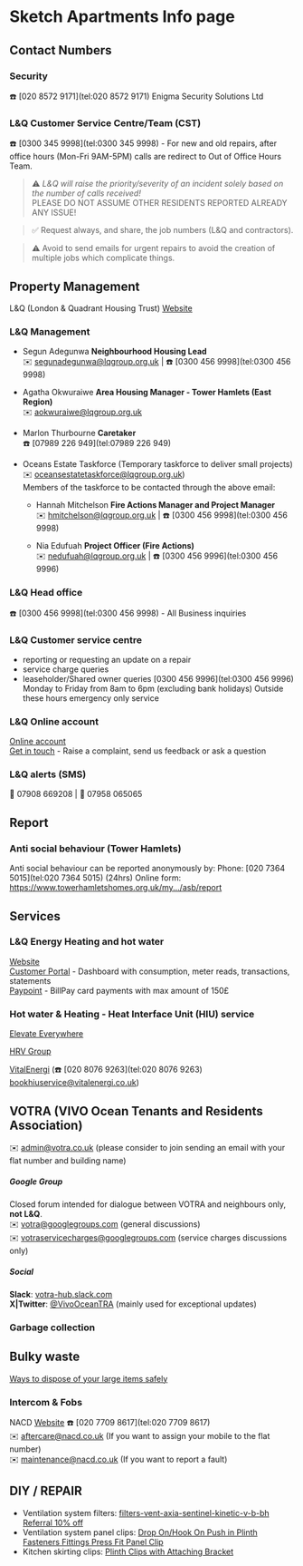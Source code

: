 # Sketch Apartments Info page
## Contact Numbers
### Security
☎️ [020 8572 9171](tel:020 8572 9171) Enigma Security Solutions Ltd 

### L&Q Customer Service Centre/Team (CST)
☎️ [0300 345 9998](tel:0300 345 9998) - For new and old repairs, after office hours (Mon-Fri 9AM-5PM) calls are redirect to Out of Office Hours Team.

> ⚠️
> *L&Q will raise the priority/severity of an incident solely based on the number of calls received!*  
> PLEASE DO NOT ASSUME OTHER RESIDENTS REPORTED ALREADY ANY ISSUE!

> ✅
> Request always, and share, the job numbers (L&Q and contractors).

> ⚠️ 
> Avoid to send emails for urgent repairs to avoid the creation of multiple jobs which complicate things.

## Property Management
L&Q (London & Quadrant Housing Trust) [Website](https://www.lqgroup.org.uk)

### L&Q Management

- Segun Adegunwa **Neighbourhood Housing Lead**\
✉️ [segunadegunwa@lqgroup.org.uk](mailto:segunadegunwa@lqgroup.org.uk) | ☎️ [0300 456 9998](tel:0300 456 9998)

- Agatha Okwuraiwe **Area Housing Manager - Tower Hamlets (East Region)**\
✉️ [aokwuraiwe@lqgroup.org.uk](mailto:aokwuraiwe@lqgroup.org.uk)

- Marlon Thurbourne **Caretaker**\
☎️ [07989 226 949](tel:07989 226 949)

- Oceans Estate Taskforce (Temporary taskforce to deliver small projects)\
✉️ [oceansestatetaskforce@lqgroup.org.uk](mailto:oceansestatetaskforce@lqgroup.org.uk))\
Members of the taskforce to be contacted through the above email:

    - Hannah Mitchelson **Fire Actions Manager and Project Manager**\
✉️ [hmitchelson@lqgroup.org.uk](mailto:hmitchelson@lqgroup.org.uk) | ☎️ [0300 456 9998](tel:0300 456 9998)

    - Nia Edufuah **Project Officer (Fire Actions)**\
✉️ [nedufuah@lqgroup.org.uk](mailto:nedufuah@lqgroup.org.uk) | ☎️ [0300 456 9996](tel:0300 456 9996)

### L&Q Head office
☎️ [0300 456 9998](tel:0300 456 9998) - All Business inquiries

### L&Q Customer service centre
- reporting or requesting an update on a repair
- service charge queries
- leaseholder/Shared owner queries
[0300 456 9996](tel:0300 456 9996)
Monday to Friday from 8am to 6pm (excluding bank holidays)
Outside these hours emergency only service

### L&Q Online account
[Online account](https://www.lqgroup.org.uk/onlineaccount)\
[Get in touch](https://www.lqgroup.org.uk/my-dashboard/get-in-touch) - Raise a complaint, send us feedback or ask a question

### L&Q alerts (SMS)
💬 07908 669208 | 💬 07958 065065

## Report

### Anti social behaviour (Tower Hamlets)
Anti social behaviour can be reported anonymously by:
Phone: [020 7364 5015](tel:020 7364 5015) (24hrs)
Online form: https://www.towerhamletshomes.org.uk/my.../asb/report

## Services

### L&Q Energy Heating and hot water
[Website](https://www.lqgroup.org.uk/landq-energy)\
[Customer Portal](https://londonquad.mabdeck.com/Account/Login) - Dashboard with consumption, meter reads, transactions, statements\
[Paypoint](https://lqenergypayments.paypoint.com/Home/index) - BillPay card payments with max amount of 150£

### Hot water & Heating - Heat Interface Unit (HIU) service 
[Elevate Everywhere](https://www.elevateeverywhere.com/)

[HRV Group](https://www.hrv-group.com/)

[VitalEnergi](https://www.vitalenergi.co.uk/) (☎️ [020 8076 9263](tel:020 8076 9263) [bookhiuservice@vitalenergi.co.uk](mailto:bookhiuservice@vitalenergi.co.uk))

## VOTRA (VIVO Ocean Tenants and Residents Association)
✉️ [admin@votra.co.uk](mailto:admin@votra.co.uk) (please consider to join sending an email with your flat number and building name)

##### Google Group
Closed forum intended for dialogue between VOTRA and neighbours only, **not L&Q**.\
✉️ [votra@googlegroups.com](mailto:votra@googlegroups.com) (general discussions)\
✉️ [votraservicecharges@googlegroups.com](mailto:votraservicecharges@googlegroups.com) (service charges discussions only)

##### Social
**Slack**: [votra-hub.slack.com](votra-hub.slack.com)\
**X|Twitter**: [@VivoOceanTRA](https://x.com/vivooceantra) (mainly used for exceptional updates)

### Garbage collection
## Bulky waste
[Ways to dispose of your large items safely](https://www.towerhamlets.gov.uk/lgnl/environment_and_waste/recycling_and_waste/Bulky_waste/bulky_waste.aspx)

### Intercom & Fobs
NACD [Website](https://www.nacd.co.uk/)
☎️ [020 7709 8617](tel:020 7709 8617)\
✉️ [aftercare@nacd.co.uk](mailto:aftercare@nacd.co.uk) (If you want to assign your mobile to the flat number)\
✉️ [maintenance@nacd.co.uk](mailto:maintenance@nacd.co.uk) (If you want to report a fault)

## DIY / REPAIR
- Ventilation system filters: [filters-vent-axia-sentinel-kinetic-v-b-bh](https://filtermate.co.uk/products/filters-vent-axia-sentinel-kinetic-v-b-bh?variant=1217024327694)\
[Referral 10% off](https://filtermate.co.uk/collections/products?smile_referral_code=tHh4uXh4&st_intent=st%3Areferrals%3Acustomer-offers%3AtHh4uXh4&utm_campaign=smileio_referrals&utm_medium=referral_url)
- Ventilation system panel clips: [Drop On/Hook On Push in Plinth Fasteners Fittings Press Fit Panel Clip](https://www.amazon.co.uk/s?k=Keku+Drop+On%2FHook+On+Push+in+Plinth+Fasteners+Fittings+Press+Fit+Panel+Clip)
- Kitchen skirting clips: [Plinth Clips with Attaching Bracket](https://www.amazon.co.uk/s?k=Plinth+Clips+with+Attaching+Bracket)
